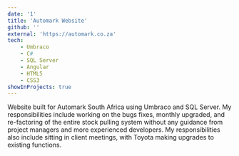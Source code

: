 ```yaml
---
date: '1'
title: 'Automark Website'
github: ''
external: 'https://automark.co.za'
tech:
    - Umbraco
    - C#
    - SQL Server
    - Angular
    - HTML5
    - CSS3
showInProjects: true
---
```


Website built for Automark South Africa using Umbraco and SQL Server.
My responsibilities include working on the bugs fixes, monthly upgraded, and re-factoring of the entire stock pulling system without any guidance from project managers and more experienced developers. My responsibilities also include sitting in client meetings, with Toyota making upgrades to existing functions.